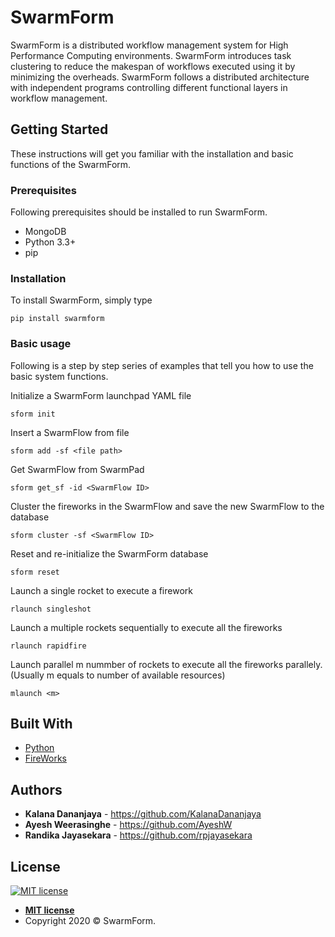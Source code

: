 # SwarmForm

SwarmForm is a distributed workflow management system for High Performance Computing environments. SwarmForm introduces task clustering to reduce the makespan of workflows executed using it by minimizing the overheads. SwarmForm follows a distributed architecture with independent programs controlling different functional layers in workflow management.

## Getting Started

These instructions will get you familiar with the installation and basic functions of the SwarmForm.

### Prerequisites

Following prerequisites should be installed to run SwarmForm.

* MongoDB
* Python 3.3+
* pip

### Installation

To install SwarmForm, simply type

```
pip install swarmform
```

### Basic usage

Following is a step by step series of examples that tell you how to use the basic system functions.

Initialize a SwarmForm launchpad YAML file
```
sform init
```

Insert a SwarmFlow from file
```
sform add -sf <file path>
```

Get SwarmFlow from SwarmPad
```
sform get_sf -id <SwarmFlow ID>
```

Cluster the fireworks in the SwarmFlow and save the new SwarmFlow to the database
```
sform cluster -sf <SwarmFlow ID>
```

Reset and re-initialize the SwarmForm database
```
sform reset
```

Launch a single rocket to execute a firework
```
rlaunch singleshot
```

Launch a multiple rockets sequentially to execute all the fireworks
```
rlaunch rapidfire
```

Launch parallel m nummber of rockets to execute all the fireworks parallely.(Usually m equals to number of available resources) 
```
mlaunch <m>
```

## Built With

* [Python](http://www.dropwizard.io/1.0.2/docs/) 
* [FireWorks](https://github.com/materialsproject/fireworks)

## Authors

* **Kalana Dananjaya** - https://github.com/KalanaDananjaya
* **Ayesh Weerasinghe** - https://github.com/AyeshW
* **Randika Jayasekara** - https://github.com/rpjayasekara


## License

[![MIT license](https://img.shields.io/badge/License-MIT-blue.svg)](http://badges.mit-license.org)

- **[MIT license](https://github.com/SwarmForm/SwarmForm/blob/master/LICENSE)**
- Copyright 2020 © SwarmForm.
